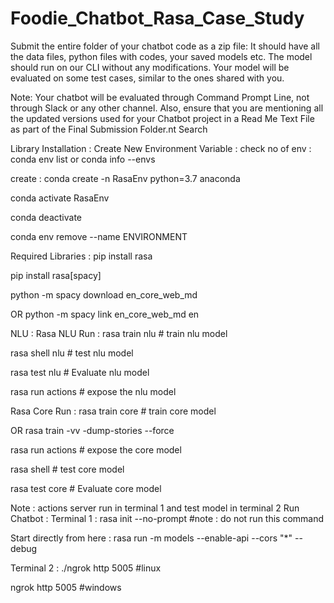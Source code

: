 # Foodie_Chatbot_Rasa_Case_Study

Submit the entire folder of your chatbot code as a zip file: It should have all the data files, python files with codes, your saved models etc. The model should run on our CLI without any modifications. Your model will be evaluated on some test cases, similar to the ones shared with you.

Note: Your chatbot will be evaluated through Command Prompt Line, not through Slack or any other channel. Also, ensure that you are mentioning all the updated versions used for your Chatbot project in a Read Me Text File as part of the Final Submission Folder.nt Search

Library Installation :
Create New Environment Variable :
check no of env : conda env list or conda info --envs

create : conda create -n RasaEnv python=3.7 anaconda

conda activate RasaEnv

conda deactivate

conda env remove --name ENVIRONMENT

Required Libraries :
pip install rasa

pip install rasa[spacy]

python -m spacy download en_core_web_md

OR
python -m spacy link en_core_web_md en

NLU :
Rasa NLU Run :
rasa train nlu # train nlu model

rasa shell nlu # test nlu model

rasa test nlu # Evaluate nlu model

rasa run actions # expose the nlu model

Rasa Core Run :
rasa train core # train core model

OR
rasa train -vv -dump-stories --force

rasa run actions # expose the core model

rasa shell # test core model

rasa test core # Evaluate core model

Note : actions server run in terminal 1 and test model in terminal 2
Run Chatbot :
Terminal 1 :
rasa init --no-prompt #note : do not run this command

Start directly from here :
rasa run -m models --enable-api --cors "*" --debug

Terminal 2 :
./ngrok http 5005 #linux

ngrok http 5005 #windows
